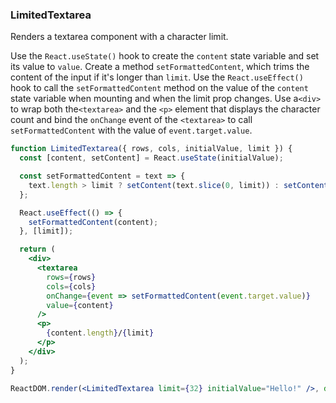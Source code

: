 ### LimitedTextarea

Renders a textarea component with a character limit.

Use the `React.useState()` hook to create the `content` state variable and set its value to `value`.
Create a method `setFormattedContent`, which trims the content of the input if it's longer than `limit`.
Use the `React.useEffect()` hook to call the `setFormattedContent` method on the value of the `content` state variable when mounting and when the limit prop changes.
Use a`<div>` to wrap both the`<textarea>` and the `<p>` element that displays the character count and bind the `onChange` event of the `<textarea>` to call `setFormattedContent` with the value of `event.target.value`.

```jsx
function LimitedTextarea({ rows, cols, initialValue, limit }) {
  const [content, setContent] = React.useState(initialValue);

  const setFormattedContent = text => {
    text.length > limit ? setContent(text.slice(0, limit)) : setContent(text);
  };

  React.useEffect(() => {
    setFormattedContent(content);
  }, [limit]);

  return (
    <div>
      <textarea
        rows={rows}
        cols={cols}
        onChange={event => setFormattedContent(event.target.value)}
        value={content}
      />
      <p>
        {content.length}/{limit}
      </p>
    </div>
  );
}
```

```jsx
ReactDOM.render(<LimitedTextarea limit={32} initialValue="Hello!" />, document.getElementById('root'));
```

<!-- tags: input,state,effect -->

<!-- expertise: 0 -->
